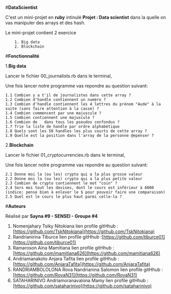 #**DataScientist**

C'est un mini-projet en **ruby** intinulé **Projet : Data scientist** dans la quelle on vas manipuler des arrays et des hash.

Le mini-projet contient 2 exercice

		1. Big data
		2. Blockchain

#**Fonctionnalité** 

1.**Big data** 

Lancer le fichier 00_journalists.rb dans le terminal,  

Une fois lancer notre programme vas repondre au question suivant:
	
	1.1 Combien y a t'il de journalistes dans cette array ?
	1.2 Combien d'handle contiennent un numéro ?
	1.3 Combien d'handle contiennent les 4 lettres du prénom "Aude" à la suite (sans faire attention à la casse) ?
	1.4 Combien commencent par une majuscule ?
	1.5 Combien contiennent une majuscule ?
	1.6 Combien de _ dans tous les pseudos confondus ?
	1.7 Trie la liste de handle par ordre alphabétique
	1.8 Quels sont les 50 handles les plus courts de cette array ?
	1.9 Quelle est la position dans l'array de la personne @epenser ?

2.**Blockchain**

Lancer le fichier 01_cryptocurrencies.rb dans le terminal,

Une fois lancer notre programme vas repondre au question suivant:

	2.1 Donne moi la (ou les) crypto qui a la plus grosse valeur
	2.2 Donne moi la (ou les) crypto qui a la plus petite valeur
	2.3 Combien de crypto contiennent le mot "coin" ?
	2.4 Sors moi tout les devises, dont le cours est inférieur à 6000 (indice: pense bien à enlever le $ pour pouvoir faire une comparaison)
	2.5 Quel est le cours le plus haut parmi celle-la ?


#**Auteurs**

Réalisé par **Sayna #9 - SENSEI - Groupe #4**

 1. Nomenjahary Tsiky Nitokiana
	 lien profile gitHhub : [https://github.com/TskNitokiana](https://github.com/TskNitokiana)
 2. Randrianirina Tiburce
	 lien profile gitHhub :[https://github.com/tiburce01](https://github.com/tiburce01)	 
 3. Ramaroson Aina Mamitiana
	  lien profile gitHhub : [https://github.com/mamitiana626](https://github.com/mamitiana626)
 4. Andriamanakoto Anjara Tafita
	lien profile gitHhub : [https://github.com/AnjaraTafita](https://github.com/AnjaraTafita)
 5. RANDRIAMBOLOLONA Rova Nandrianina Salomon
	 lien profile gitHhub : [https://github.com/RovaN31](https://github.com/RovaN31)	 
 6. SATAHARINIVO Andriamoranavalona Mamy
	 lien profile gitHhub : [https://github.com/sataharinivo](https://github.com/sataharinivo)